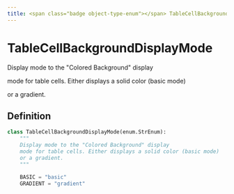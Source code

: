 ```yaml
---
title: <span class="badge object-type-enum"></span> TableCellBackgroundDisplayMode
---
```

# <span class="badge object-type-enum"></span> TableCellBackgroundDisplayMode

Display mode to the "Colored Background" display

mode for table cells. Either displays a solid color (basic mode)

or a gradient.

## Definition

```python
class TableCellBackgroundDisplayMode(enum.StrEnum):
    """
    Display mode to the "Colored Background" display
    mode for table cells. Either displays a solid color (basic mode)
    or a gradient.
    """

    BASIC = "basic"
    GRADIENT = "gradient"
```
